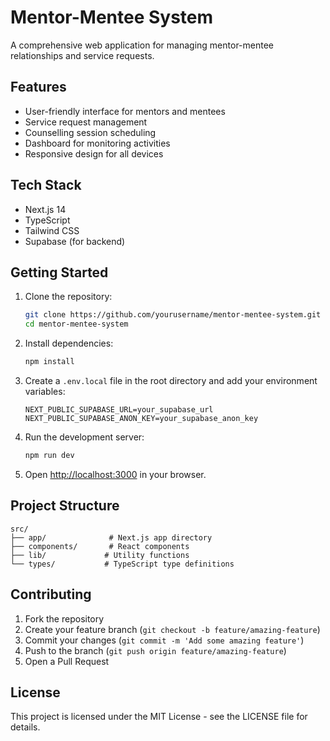 # Mentor-Mentee System

A comprehensive web application for managing mentor-mentee relationships and service requests.

## Features

- User-friendly interface for mentors and mentees
- Service request management
- Counselling session scheduling
- Dashboard for monitoring activities
- Responsive design for all devices

## Tech Stack

- Next.js 14
- TypeScript
- Tailwind CSS
- Supabase (for backend)

## Getting Started

1. Clone the repository:
   ```bash
   git clone https://github.com/yourusername/mentor-mentee-system.git
   cd mentor-mentee-system
   ```

2. Install dependencies:
   ```bash
   npm install
   ```

3. Create a `.env.local` file in the root directory and add your environment variables:
   ```env
   NEXT_PUBLIC_SUPABASE_URL=your_supabase_url
   NEXT_PUBLIC_SUPABASE_ANON_KEY=your_supabase_anon_key
   ```

4. Run the development server:
   ```bash
   npm run dev
   ```

5. Open [http://localhost:3000](http://localhost:3000) in your browser.

## Project Structure

```
src/
├── app/              # Next.js app directory
├── components/       # React components
├── lib/             # Utility functions
└── types/           # TypeScript type definitions
```

## Contributing

1. Fork the repository
2. Create your feature branch (`git checkout -b feature/amazing-feature`)
3. Commit your changes (`git commit -m 'Add some amazing feature'`)
4. Push to the branch (`git push origin feature/amazing-feature`)
5. Open a Pull Request

## License

This project is licensed under the MIT License - see the LICENSE file for details. 